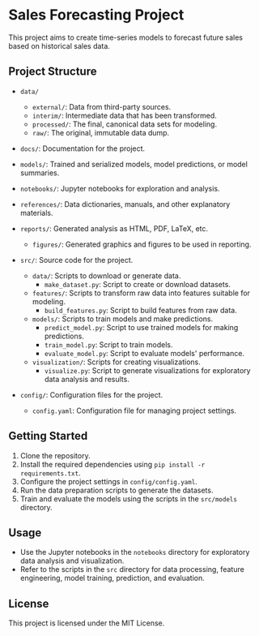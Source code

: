 # Sales Forecasting Project

This project aims to create time-series models to forecast future sales based on historical sales data.

## Project Structure

- `data/`
  - `external/`: Data from third-party sources.
  - `interim/`: Intermediate data that has been transformed.
  - `processed/`: The final, canonical data sets for modeling.
  - `raw/`: The original, immutable data dump.

- `docs/`: Documentation for the project.
- `models/`: Trained and serialized models, model predictions, or model summaries.
- `notebooks/`: Jupyter notebooks for exploration and analysis.
- `references/`: Data dictionaries, manuals, and other explanatory materials.
- `reports/`: Generated analysis as HTML, PDF, LaTeX, etc.
  - `figures/`: Generated graphics and figures to be used in reporting.
- `src/`: Source code for the project.
  - `data/`: Scripts to download or generate data.
    - `make_dataset.py`: Script to create or download datasets.
  - `features/`: Scripts to transform raw data into features suitable for modeling.
    - `build_features.py`: Script to build features from raw data.
  - `models/`: Scripts to train models and make predictions.
    - `predict_model.py`: Script to use trained models for making predictions.
    - `train_model.py`: Script to train models.
    - `evaluate_model.py`: Script to evaluate models' performance.
  - `visualization/`: Scripts for creating visualizations.
    - `visualize.py`: Script to generate visualizations for exploratory data analysis and results.
- `config/`: Configuration files for the project.
  - `config.yaml`: Configuration file for managing project settings.

## Getting Started

1. Clone the repository.
2. Install the required dependencies using `pip install -r requirements.txt`.
3. Configure the project settings in `config/config.yaml`.
4. Run the data preparation scripts to generate the datasets.
5. Train and evaluate the models using the scripts in the `src/models` directory.

## Usage

- Use the Jupyter notebooks in the `notebooks` directory for exploratory data analysis and visualization.
- Refer to the scripts in the `src` directory for data processing, feature engineering, model training, prediction, and evaluation.

## License

This project is licensed under the MIT License.
